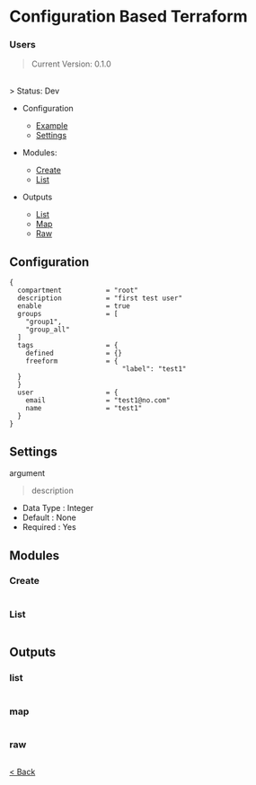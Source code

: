 # Configuration Based Terraform

### Users

> Current Version: 0.1.0
</br>
> Status: Dev

- Configuration
  - [Example](./subnets.md#example)
  - [Settings](./subnets.md#settings)

- Modules: 
  - [Create](./subnets.md#create)
  - [List](./subnets.md#list)

- Outputs
  - [List](./subnets.md#list)
  - [Map](./subnets.md#map)
  - [Raw](./subnets.md#raw)

## Configuration

  ```
  {
    compartment           = "root"
    description           = "first test user"
    enable                = true
    groups                = [
      "group1",
      "group_all"
    ]
    tags                  = {
      defined             = {}
      freeform            = {
                              "label": "test1"
    }
    }
    user                  = {
      email               = "test1@no.com"
      name                = "test1"
    }
  }
  ```


## Settings

  argument
  
  > description 

  - Data Type : Integer
  - Default   : None
  - Required  : Yes



## Modules

### Create

```
```

### List

```
```

## Outputs

### list

```
```
### map

```
```

### raw

```
```
  
[< Back](../README.md)